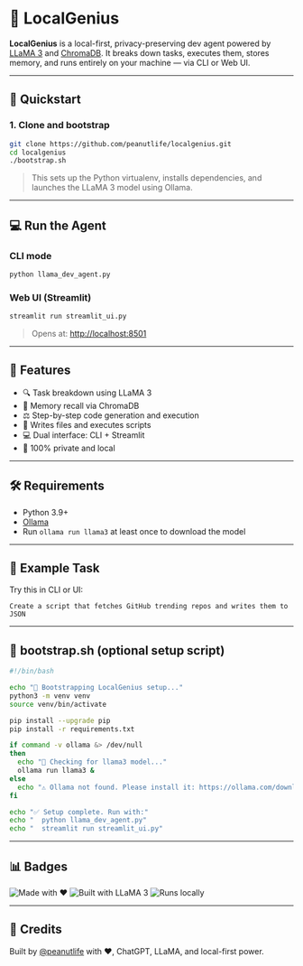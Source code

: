 

# 🧠 LocalGenius

**LocalGenius** is a local-first, privacy-preserving dev agent powered by [LLaMA 3](https://ollama.com/library/llama3) and [ChromaDB](https://www.trychroma.com/). It breaks down tasks, executes them, stores memory, and runs entirely on your machine — via CLI or Web UI.

---

## 🚀 Quickstart

### 1. Clone and bootstrap

```bash
git clone https://github.com/peanutlife/localgenius.git
cd localgenius
./bootstrap.sh
```

> This sets up the Python virtualenv, installs dependencies, and launches the LLaMA 3 model using Ollama.

---

## 💻 Run the Agent

### CLI mode

```bash
python llama_dev_agent.py
```

### Web UI (Streamlit)

```bash
streamlit run streamlit_ui.py
```

> Opens at: [http://localhost:8501](http://localhost:8501)

---

## 🧠 Features

- 🔍 Task breakdown using LLaMA 3
- 🧐 Memory recall via ChromaDB
- ⚖️ Step-by-step code generation and execution
- 📃 Writes files and executes scripts
- 💻 Dual interface: CLI + Streamlit
- 🔐 100% private and local

---

## 🛠 Requirements

- Python 3.9+
- [Ollama](https://ollama.com/download)
- Run `ollama run llama3` at least once to download the model

---

## 🤕 Example Task

Try this in CLI or UI:

```text
Create a script that fetches GitHub trending repos and writes them to JSON
```

---

## 💪 bootstrap.sh (optional setup script)

```bash
#!/bin/bash

echo "🧠 Bootstrapping LocalGenius setup..."
python3 -m venv venv
source venv/bin/activate

pip install --upgrade pip
pip install -r requirements.txt

if command -v ollama &> /dev/null
then
  echo "🚀 Checking for llama3 model..."
  ollama run llama3 &
else
  echo "⚠️ Ollama not found. Please install it: https://ollama.com/download"
fi

echo "✅ Setup complete. Run with:"
echo "  python llama_dev_agent.py"
echo "  streamlit run streamlit_ui.py"
```

---

## 📊 Badges

![Made with ❤️](https://img.shields.io/badge/Made%20with-%E2%9D%A4-red)
![Built with LLaMA 3](https://img.shields.io/badge/Model-LLaMA%203-blueviolet)
![Runs locally](https://img.shields.io/badge/Privacy-Local%20Only-green)

---

## 🙌 Credits

Built by [@peanutlife](https://github.com/peanutlife) with ❤️, ChatGPT, LLaMA, and local-first power.
```
